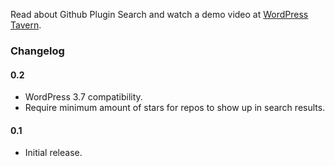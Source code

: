 Read about Github Plugin Search and watch a demo video at [WordPress Tavern](http://www.wptavern.com/how-to-install-wordpress-plugins-directly-from-github).

### Changelog

#### 0.2

* WordPress 3.7 compatibility.
* Require minimum amount of stars for repos to show up in search results.

#### 0.1

* Initial release.